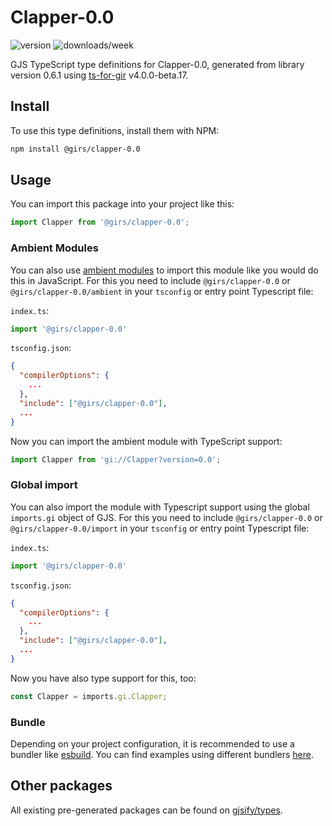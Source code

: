 
# Clapper-0.0

![version](https://img.shields.io/npm/v/@girs/clapper-0.0)
![downloads/week](https://img.shields.io/npm/dw/@girs/clapper-0.0)


GJS TypeScript type definitions for Clapper-0.0, generated from library version 0.6.1 using [ts-for-gir](https://github.com/gjsify/ts-for-gir) v4.0.0-beta.17.


## Install

To use this type definitions, install them with NPM:
```bash
npm install @girs/clapper-0.0
```

## Usage

You can import this package into your project like this:
```ts
import Clapper from '@girs/clapper-0.0';
```

### Ambient Modules

You can also use [ambient modules](https://github.com/gjsify/ts-for-gir/tree/main/packages/cli#ambient-modules) to import this module like you would do this in JavaScript.
For this you need to include `@girs/clapper-0.0` or `@girs/clapper-0.0/ambient` in your `tsconfig` or entry point Typescript file:

`index.ts`:
```ts
import '@girs/clapper-0.0'
```

`tsconfig.json`:
```json
{
  "compilerOptions": {
    ...
  },
  "include": ["@girs/clapper-0.0"],
  ...
}
```

Now you can import the ambient module with TypeScript support: 

```ts
import Clapper from 'gi://Clapper?version=0.0';
```

### Global import

You can also import the module with Typescript support using the global `imports.gi` object of GJS.
For this you need to include `@girs/clapper-0.0` or `@girs/clapper-0.0/import` in your `tsconfig` or entry point Typescript file:

`index.ts`:
```ts
import '@girs/clapper-0.0'
```

`tsconfig.json`:
```json
{
  "compilerOptions": {
    ...
  },
  "include": ["@girs/clapper-0.0"],
  ...
}
```

Now you have also type support for this, too:

```ts
const Clapper = imports.gi.Clapper;
```

### Bundle

Depending on your project configuration, it is recommended to use a bundler like [esbuild](https://esbuild.github.io/). You can find examples using different bundlers [here](https://github.com/gjsify/ts-for-gir/tree/main/examples).

## Other packages

All existing pre-generated packages can be found on [gjsify/types](https://github.com/gjsify/types).

